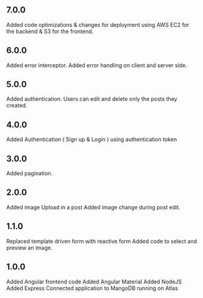 ## 7.0.0
Added code optimizations & changes for deployment using AWS EC2 for the backend & S3 for the frontend.

## 6.0.0
Added error interceptor.
Added error handling on client and server side.

## 5.0.0
Added authentication. Users can edit and delete only the posts they created.

## 4.0.0
Added Authentication ( Sign up & Login ) using authentication token

## 3.0.0
Added pagination.

## 2.0.0
Added image Upload in a post
Added image change during post edit.

## 1.1.0
Replaced template driven form with reactive form
Added code to select and preview an image.

## 1.0.0
Added Angular frontend code
Added Angular Material
Added NodeJS
Added Express
Connected application to MangoDB running on Atlas

